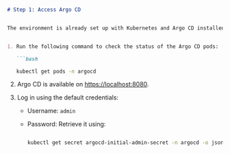 ```markdown

# Step 1: Access Argo CD


The environment is already set up with Kubernetes and Argo CD installed.


1. Run the following command to check the status of the Argo CD pods:

   ```bash

   kubectl get pods -n argocd

   ```


2. Argo CD is available on [https://localhost:8080](https://localhost:8080).


3. Log in using the default credentials:

   - Username: `admin`

   - Password: Retrieve it using:

     ```bash

     kubectl get secret argocd-initial-admin-secret -n argocd -o jsonpath="{.data.password}" | base64 --decode

     ```





